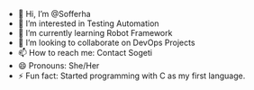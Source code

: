 - 👋 Hi, I’m @Sofferha
- 👀 I’m interested in Testing Automation
- 🌱 I’m currently learning Robot Framework
- 💞️ I’m looking to collaborate on DevOps Projects
- 📫 How to reach me: Contact Sogeti
- 😄 Pronouns: She/Her
- ⚡ Fun fact: Started programming with C as my first language.

<!---
Sofferha/Sofferha is a ✨ special ✨ repository because its `README.md` (this file) appears on your GitHub profile.
You can click the Preview link to take a look at your changes.
--->
